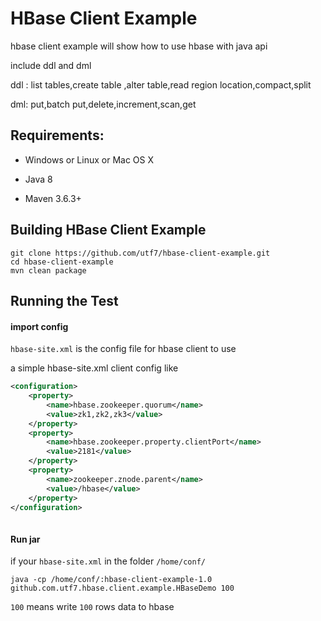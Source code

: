 #  HBase Client Example

hbase client example will show how to use hbase with java api

include ddl and dml 

ddl : list tables,create table ,alter table,read region location,compact,split 

dml: put,batch put,delete,increment,scan,get

## Requirements:

* Windows or Linux or Mac OS X

* Java 8

* Maven 3.6.3+

## Building HBase Client Example

```shell
git clone https://github.com/utf7/hbase-client-example.git
cd hbase-client-example
mvn clean package
```

##  Running the Test

#### import config

`hbase-site.xml` is the config file for hbase client to use

a simple hbase-site.xml client config like 

```xml
<configuration>
    <property>
        <name>hbase.zookeeper.quorum</name>
        <value>zk1,zk2,zk3</value>
    </property>
    <property>
        <name>hbase.zookeeper.property.clientPort</name>
        <value>2181</value>
    </property>
    <property>
        <name>zookeeper.znode.parent</name>
        <value>/hbase</value>
    </property>
</configuration>
  
 ```

####  Run jar


if your  `hbase-site.xml`  in the folder `/home/conf/`  

```shell script
java -cp /home/conf/:hbase-client-example-1.0 github.com.utf7.hbase.client.example.HBaseDemo 100 
```

`100` means write `100` rows data to hbase
